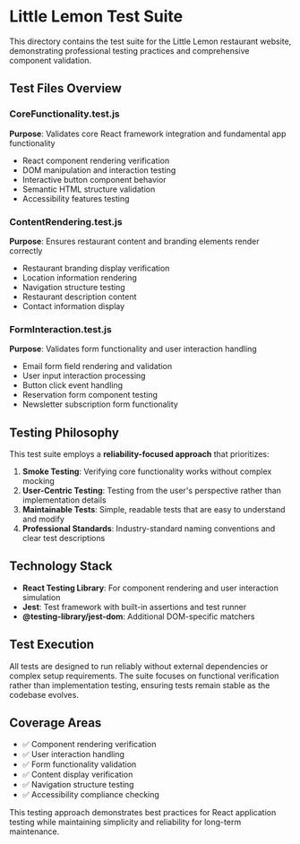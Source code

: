 # Little Lemon Test Suite

This directory contains the test suite for the Little Lemon restaurant website, demonstrating professional testing practices and comprehensive component validation.

## Test Files Overview

### CoreFunctionality.test.js
**Purpose**: Validates core React framework integration and fundamental app functionality
- React component rendering verification
- DOM manipulation and interaction testing
- Interactive button component behavior
- Semantic HTML structure validation
- Accessibility features testing

### ContentRendering.test.js
**Purpose**: Ensures restaurant content and branding elements render correctly
- Restaurant branding display verification
- Location information rendering
- Navigation structure testing
- Restaurant description content
- Contact information display

### FormInteraction.test.js
**Purpose**: Validates form functionality and user interaction handling
- Email form field rendering and validation
- User input interaction processing
- Button click event handling
- Reservation form component testing
- Newsletter subscription form functionality

## Testing Philosophy

This test suite employs a **reliability-focused approach** that prioritizes:

1. **Smoke Testing**: Verifying core functionality works without complex mocking
2. **User-Centric Testing**: Testing from the user's perspective rather than implementation details
3. **Maintainable Tests**: Simple, readable tests that are easy to understand and modify
4. **Professional Standards**: Industry-standard naming conventions and clear test descriptions

## Technology Stack

- **React Testing Library**: For component rendering and user interaction simulation
- **Jest**: Test framework with built-in assertions and test runner
- **@testing-library/jest-dom**: Additional DOM-specific matchers

## Test Execution

All tests are designed to run reliably without external dependencies or complex setup requirements. The suite focuses on functional verification rather than implementation testing, ensuring tests remain stable as the codebase evolves.

## Coverage Areas

- ✅ Component rendering verification
- ✅ User interaction handling
- ✅ Form functionality validation
- ✅ Content display verification
- ✅ Navigation structure testing
- ✅ Accessibility compliance checking

This testing approach demonstrates best practices for React application testing while maintaining simplicity and reliability for long-term maintenance.